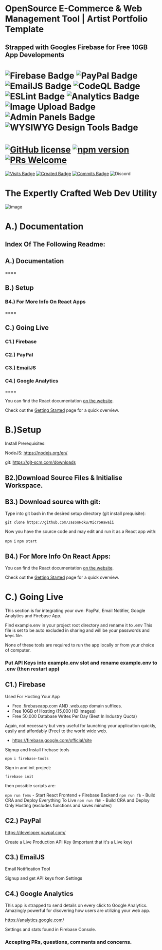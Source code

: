 # OpenSource E-Commerce & Web Management Tool | Artist Portfolio Template

## Strapped with Googles Firebase for Free 10GB App Developments

![Firebase Badge](https://img.shields.io/badge/Firebase-✔-brightgreen)
![PayPal Badge](https://img.shields.io/badge/PayPal-✔-brightgreen)
![EmailJS Badge](https://img.shields.io/badge/EmailJS-✔-brightgreen)
![CodeQL Badge](https://img.shields.io/badge/CodeQL-✔-brightgreen)
![ESLint Badge](https://img.shields.io/badge/ESLint-✔-brightgreen)
![Analytics Badge](https://img.shields.io/badge/Analytics-✔-brightgreen)
![Image Upload Badge](https://img.shields.io/badge/ImageUpload-✔-brightgreen)
![Admin Panels Badge](https://img.shields.io/badge/CustomControls-✔-brightgreen)
![ WYSIWYG Design Tools Badge](https://img.shields.io/badge/WYSIWYG-✔-brightgreen)
====

# [![GitHub license](https://img.shields.io/badge/license-MIT-blue.svg)](https://github.com/facebook/react/blob/master/LICENSE) [![npm version](https://img.shields.io/npm/v/react.svg?style=flat)](https://www.npmjs.com/package/react) [![PRs Welcome](https://img.shields.io/badge/PRs-welcome-brightgreen.svg)](https://reactjs.org/docs/how-to-contribute.html#your-first-pull-request)

[![Visits Badge](https://badges.pufler.dev/visits/PrettyCoolPattern/PrettCoolWeb)](https://badges.pufler.dev)
[![Created Badge](https://badges.pufler.dev/created/PrettyCoolPattern/PrettCoolWeb)](https://badges.pufler.dev)
[![Commits Badge](https://badges.pufler.dev/commits/monthly/JasonHoku)](https://badges.pufler.dev)
![Discord](https://img.shields.io/discord/364993358789345283?style=for-the-badge)

# The Expertly Crafted Web Dev Utility

![image](https://user-images.githubusercontent.com/6715569/105939604-a2f10080-5ffd-11eb-9903-9618dcd360a7.png)

# A.) Documentation


## Index Of The Following Readme: 

## A.) Documentation
====

## B.) Setup

### B4.) For More Info On React Apps
====


## C.) Going Live

### C1.) Firebase

### C2.) PayPal

### C3.) EmailJS

### C4.) Google Analytics
====

You can find the React documentation [on the website](https://reactjs.org/docs).

Check out the [Getting Started](https://reactjs.org/docs/getting-started.html) page for a quick overview.

# B.)Setup

Install Prerequisites:

NodeJS: https://nodejs.org/en/

git: https://git-scm.com/downloads

## B2.)Download Source Files & Initialise Workspace.

## B3.) Download source with git:

Type into git bash in the desired setup directory (git install prequisite):

`git clone https://github.com/JasonHoku/MicroHawaii`

Now you have the source code and may edit and run it as a React app with:

`npm i`
`npm start`

## B4.) For More Info On React Apps:

You can find the React documentation [on the website](https://reactjs.org/docs).

Check out the [Getting Started](https://reactjs.org/docs/getting-started.html) page for a quick overview.

# C.) Going Live

This section is for integrating your own: PayPal, Email Notifier, Google Analytics and Firebase App.

Find example.env in your project root directory and rename it to .env
This file is set to be auto excluded in sharing and will be your passwords and keys file.

None of these tools are required to run the app locally or from your choice of computer.

### Put API Keys into example.env slot and rename example.env to .env (then restart app)

## C1.) Firebase

Used For Hosting Your App

- Free .firebaseapp.com AND .web.app domain suffixes.
- Free 10GB of Hosting (15,000 HD Images)
- Free 50,000 Database Writes Per Day (Best In Industry Quota)

Again, not necessary but very useful for launching your application quickly, easily and affordably (Free) to the world wide web.

* https://firebase.google.com/official/site

Signup and Install firebase tools 

`npm i firebase-tools`

Sign in and init project:

`firebase init`

 then possible scripts are: 

`npm run femu` - Start React Frontend + Firebase Backend 
`npm run fb` - Build CRA and Deploy Everything To Live
`npm run fbh` - Build CRA and Deploy Only Hosting (excludes functions and saves minutes)



## C2.) PayPal

https://developer.paypal.com/

Create a Live Production API Key (Important that it's a Live key)

## C3.) EmailJS

Email Notification Tool 

Signup and get API keys from Settings

## C4.) Google Analytics

This app is strapped to send details on every click to Google Analytics. Amazingly powerful for disovering how users are utilizing your web app.

https://analytics.google.com/

Settings and stats found in Firebase Console.

### Accepting PRs, questions, comments and concerns.
